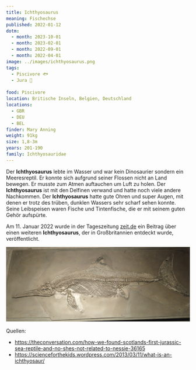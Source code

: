 ```yaml
---
title: Ichthyosaurus
meaning: Fischechse
published: 2022-01-12
dotm:
  - month: 2023-10-01
  - month: 2023-02-01
  - month: 2022-09-01
  - month: 2022-04-01
image: ../images/ichthyosaurus.png
tags:
  - Piscivore 🐟
  - Jura 🦴
  
food: Piscivore
location: Britische Inseln, Belgien, Deutschland
locations:
  - GBR
  - DEU
  - BEL
finder: Mary Anning
weight: 91kg
size: 1,8-3m
years: 201-190
family: Ichthyosauridae
---
```

Der **Ichthyosaurus** lebte im Wasser und war kein Dinosaurier sondern ein Meeresreptil. Er konnte sich aufgrund seiner Flossen nicht an Land bewegen. Er musste zum Atmen auftauchen um Luft zu holen. Der **Ichthyosaurus** ist mit den Delfinen verwand und hatte noch viele andere Nachkommen. Der **Ichthyosaurus** hatte gute Ohren und super Augen, mit denen er trotz des trüben, dunklen Wassers sehr scharf sehen konnte. Seine Leibspeisen waren Fische und Tintenfische, die er mit seinem guten Gehör aufspürte.

Am 11. Januar 2022 wurde in der Tageszeitung [zeit.de](https://www.zeit.de/wissen/umwelt/2022-01/ichthyosaurier-fossil-grossbritannien-fund-palaeontologie) ein Beitrag über einen weiteren **Ichthyosaurus**, der in Großbritannien entdeckt wurde, veröffentlicht.

![Ichthyosaurusskelett](../images/ichthyosaurus-skelett.png)

Quellen:

* <https://theconversation.com/how-we-found-scotlands-first-jurassic-sea-reptile-and-no-shes-not-related-to-nessie-36165>
* <https://scienceforthekids.wordpress.com/2013/03/11/what-is-an-ichthyosaur/>
